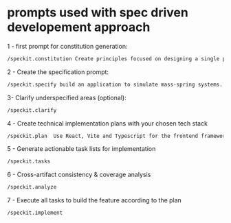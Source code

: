 # prompts used with  spec driven developement approach

1 - first prompt for constitution generation:

```bash
/speckit.constitution Create principles focused on designing a single page application, focus on user experience,modern look and feel and performance. Minimize dependencies, don't implement test.
```

2 - Create the specification prompt:

```bash
/speckit.specify build an application to simulate mass-spring systems. The app needs to display a spring hanging from a ceiling with a weight attached at its end. Users must be able to set parameters for the mass's weight, the spring's initial length, and its stiffness (or spring constant). The applicaiton will display 2 buttons, one to start the simulation, one to reste it. Once the user clicks on "Start simulation" button, the application should simulate the spring's oscillation. the application have also to display graphs: one for velocity (m/s), one for acceleration (m/s^2), one for total energy (J) and one for displacement (m).
```

3- Clarify underspecified areas (optional):

```bash
/speckit.clarify
```

4 - Create technical implementation plans with your chosen tech stack

```bash
/speckit.plan  Use React, Vite and Typescript for the frontend framework, D3.js for graphing, and tailwind css for styling. The application should be a single-page app (SPA) that runs entirely in the browser without any backend services. Focus on performance optimization techniques suitable for SPAs.
```

5 - Generate actionable task lists for implementation

```bash
/speckit.tasks 
```

6 - Cross-artifact consistency & coverage analysis

```bash
/speckit.analyze 
```

7 - Execute all tasks to build the feature according to the plan

```bash
/speckit.implement 
```
